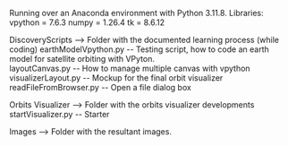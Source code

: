 Running over an Anaconda environment with Python 3.11.8.
  Libraries:
    vpython      = 7.6.3
    numpy        = 1.26.4
    tk           = 8.6.12

DiscoveryScripts  --> Folder with the documented learning process (while coding)
  earthModelVpython.py      -- Testing script, how to code an earth model for satellite orbiting with VPyton.  
  layoutCanvas.py           -- How to manage multiple canvas with vpython
  visualizerLayout.py       -- Mockup for the final orbit visualizer
  readFileFromBrowser.py    -- Open a file dialog box

Orbits Visualizer  --> Folder with the orbits visualizer developments
  startVisualizer.py        -- Starter
  
Images            --> Folder with the resultant images.

